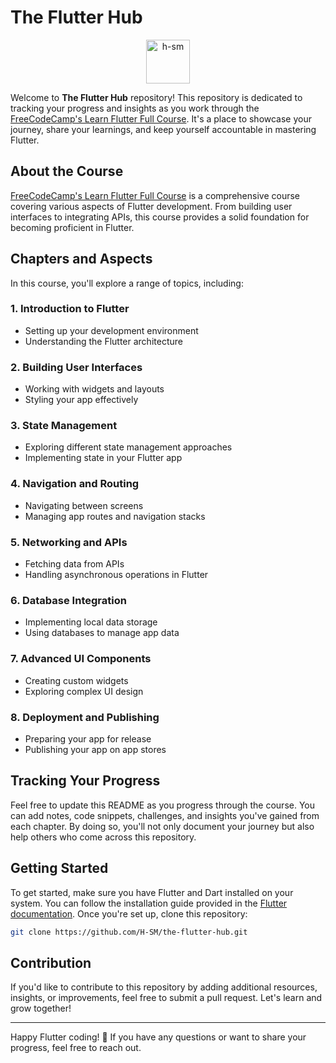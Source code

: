 # The Flutter Hub
<p align="center" >
  <img src="https://storage.googleapis.com/cms-storage-bucket/ec64036b4eacc9f3fd73.svg" alt="h-sm" height="70" />
</p>

Welcome to **The Flutter Hub** repository! This repository is dedicated to tracking your progress and insights as you work through the [FreeCodeCamp's Learn Flutter Full Course](https://www.freecodecamp.org/news/learn-flutter-full-course/). It's a place to showcase your journey, share your learnings, and keep yourself accountable in mastering Flutter.

## About the Course

[FreeCodeCamp's Learn Flutter Full Course](https://www.youtube.com/watch?v=VPvVD8t02U8) is a comprehensive course covering various aspects of Flutter development. From building user interfaces to integrating APIs, this course provides a solid foundation for becoming proficient in Flutter.

## Chapters and Aspects

In this course, you'll explore a range of topics, including:

### 1. Introduction to Flutter
- Setting up your development environment
- Understanding the Flutter architecture

### 2. Building User Interfaces
- Working with widgets and layouts
- Styling your app effectively

### 3. State Management
- Exploring different state management approaches
- Implementing state in your Flutter app

### 4. Navigation and Routing
- Navigating between screens
- Managing app routes and navigation stacks

### 5. Networking and APIs
- Fetching data from APIs
- Handling asynchronous operations in Flutter

### 6. Database Integration
- Implementing local data storage
- Using databases to manage app data

### 7. Advanced UI Components
- Creating custom widgets
- Exploring complex UI design

### 8. Deployment and Publishing
- Preparing your app for release
- Publishing your app on app stores

## Tracking Your Progress

Feel free to update this README as you progress through the course. You can add notes, code snippets, challenges, and insights you've gained from each chapter. By doing so, you'll not only document your journey but also help others who come across this repository.

## Getting Started

To get started, make sure you have Flutter and Dart installed on your system. You can follow the installation guide provided in the [Flutter documentation](https://flutter.dev/docs/get-started/install). Once you're set up, clone this repository:

```bash
git clone https://github.com/H-SM/the-flutter-hub.git
```

## Contribution

If you'd like to contribute to this repository by adding additional resources, insights, or improvements, feel free to submit a pull request. Let's learn and grow together!

<!--
## License

This project is licensed under the [MIT License](LICENSE).
-->

---

Happy Flutter coding! 🚀 If you have any questions or want to share your progress, feel free to reach out.


